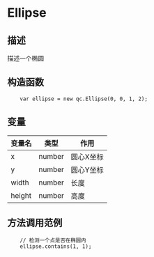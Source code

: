 # Ellipse

## 描述
描述一个椭圆

## 构造函数
````
	var ellipse = new qc.Ellipse(0, 0, 1, 2);
````

## 变量
| 变量名        |   类型       |  作用           |
| ------------- |-------------|-------------|
| x | number | 圆心X坐标 |
| y | number | 圆心Y坐标 |
| width | number | 长度 |
| height | number | 高度 |

## 方法调用范例
````
	// 检测一个点是否在椭圆内
	ellipse.contains(1, 1);
````
